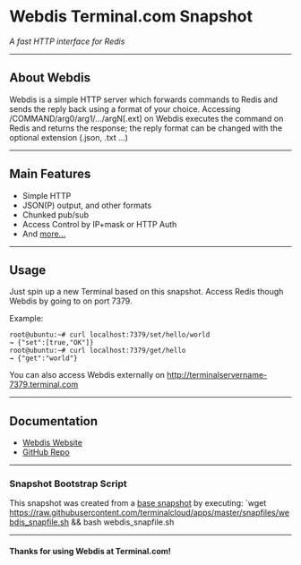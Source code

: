 # **Webdis** Terminal.com Snapshot

*A fast HTTP interface for Redis*

---

## About Webdis

Webdis is a simple HTTP server which forwards commands to Redis and sends the reply back using a format of your choice. 
Accessing /COMMAND/arg0/arg1/.../argN[.ext] on Webdis executes the command on Redis and returns the response; the reply format can be changed with the optional extension (.json, .txt ...)

---

## Main Features

- Simple HTTP
- JSON(P) output, and other formats
- Chunked pub/sub
- Access Control by IP+mask or HTTP Auth
- And [more...](http://webd.is/#more)

---

## Usage

Just spin up a new Terminal based on this snapshot. 
Access Redis though Webdis by going to on port 7379.

Example:

```
root@ubuntu:~# curl localhost:7379/set/hello/world
→ {"set":[true,"OK"]}
root@ubuntu:~# curl localhost:7379/get/hello
→ {"get":"world"}
```

You can also access Webdis externally on http://terminalservername-7379.terminal.com

---

## Documentation

- [Webdis Website](http://webd.is/)
- [GitHub Repo](https://github.com/nicolasff/webdis)

---

### Snapshot Bootstrap Script

This snapshot was created from a [base snapshot](https://www.terminal.com/tiny/FzpHiTXG1K) by executing:
`wget https://raw.githubusercontent.com/terminalcloud/apps/master/snapfiles/webdis_snapfile.sh && bash webdis_snapfile.sh

---

#### Thanks for using Webdis at Terminal.com!
